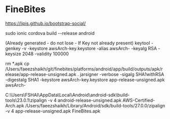 # FineBites


https://lipis.github.io/bootstrap-social/

  <link href="https://maxcdn.bootstrapcdn.com/font-awesome/4.7.0/css/font-awesome.min.css" rel="stylesheet">
 <link href="https://maxcdn.bootstrapcdn.com/bootstrap/3.3.7/css/bootstrap.min.css" rel="stylesheet">
  <link href="https://cdnjs.cloudflare.com/ajax/libs/bootstrap-social/5.1.1/bootstrap-social.css" rel="stylesheet"> 

sudo ionic cordova build --release android	

(Already generated - do not lose - If Key not already present)
keytool -genkey -v -keystore  awsArch-key.keystore -alias awsArch- -keyalg RSA -keysize 2048 -validity 100000

rm *.apk
cp /Users/faeezshaikh/git/finebites/platforms/android/app/build/outputs/apk/release/app-release-unsigned.apk .
jarsigner -verbose -sigalg SHA1withRSA -digestalg SHA1 -keystore awsArch-key.keystore app-release-unsigned.apk awsArch-

C:\Users\FSHAI\AppData\Local\Android\android-sdk\build-tools\23.0.1\zipalign -v 4 android-release-unsigned.apk AWS-Certified-Arch.apk
/Users/faeezshaikh/Library/Android/sdk/build-tools/27.0.0/zipalign -v 4 app-release-unsigned.apk FineBites.apk
